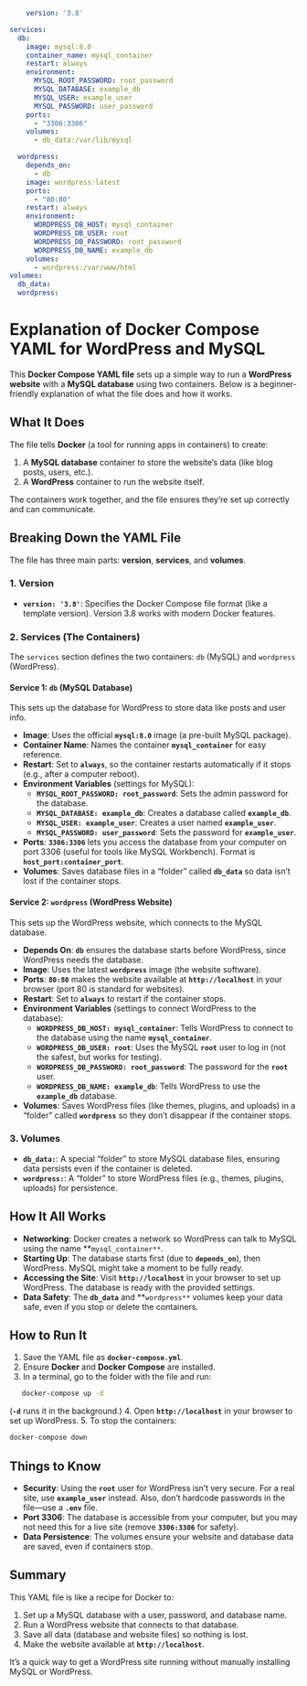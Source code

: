 <!-- @format -->

```yaml
    version: '3.8'

services:
  db:
    image: mysql:8.0
    container_name: mysql_container
    restart: always
    environment:
      MYSQL_ROOT_PASSWORD: root_password
      MYSQL_DATABASE: example_db
      MYSQL_USER: example_user
      MYSQL_PASSWORD: user_password
    ports:
      - "3306:3306"
    volumes:
      - db_data:/var/lib/mysql

  wordpress:
    depends_on:
      - db
    image: wordpress:latest
    ports:
      - "80:80"
    restart: always
    environment:
      WORDPRESS_DB_HOST: mysql_container
      WORDPRESS_DB_USER: root
      WORDPRESS_DB_PASSWORD: root_password
      WORDPRESS_DB_NAME: example_db
    volumes:
      - wordpress:/var/www/html
volumes:
  db_data:
  wordpress:
```

# Explanation of Docker Compose YAML for WordPress and MySQL

This **Docker Compose YAML file** sets up a simple way to run a **WordPress website** with a **MySQL database** using two containers. Below is a beginner-friendly explanation of what the file does and how it works.

## What It Does

The file tells **Docker** (a tool for running apps in containers) to create:

1. A **MySQL database** container to store the website’s data (like blog posts, users, etc.).
2. A **WordPress** container to run the website itself.

The containers work together, and the file ensures they’re set up correctly and can communicate.

## Breaking Down the YAML File

The file has three main parts: **version**, **services**, and **volumes**.

### 1. Version

- **`version: '3.8'`**: Specifies the Docker Compose file format (like a template version). Version 3.8 works with modern Docker features.

### 2. Services (The Containers)

The `services` section defines the two containers: `db` (MySQL) and `wordpress` (WordPress).

#### Service 1: `db` (MySQL Database)

This sets up the database for WordPress to store data like posts and user info.

- **Image**: Uses the official **`mysql:8.0`** image (a pre-built MySQL package).
- **Container Name**: Names the container **`mysql_container`** for easy reference.
- **Restart**: Set to **`always`**, so the container restarts automatically if it stops (e.g., after a computer reboot).
- **Environment Variables** (settings for MySQL):
  - **`MYSQL_ROOT_PASSWORD: root_password`**: Sets the admin password for the database.
  - **`MYSQL_DATABASE: example_db`**: Creates a database called **`example_db`**.
  - **`MYSQL_USER: example_user`**: Creates a user named **`example_user`**.
  - **`MYSQL_PASSWORD: user_password`**: Sets the password for **`example_user`**.
- **Ports**: **`3306:3306`** lets you access the database from your computer on port 3306 (useful for tools like MySQL Workbench). Format is **`host_port:container_port`**.
- **Volumes**: Saves database files in a “folder” called **`db_data`** so data isn’t lost if the container stops.

#### Service 2: **`wordpress`** (WordPress Website)

This sets up the WordPress website, which connects to the MySQL database.

- **Depends On**: **`db`** ensures the database starts before WordPress, since WordPress needs the database.
- **Image**: Uses the latest **`wordpress`** image (the website software).
- **Ports**: **`80:80`** makes the website available at **`http://localhost`** in your browser (port 80 is standard for websites).
- **Restart**: Set to **`always`** to restart if the container stops.
- **Environment Variables** (settings to connect WordPress to the database):
  - **`WORDPRESS_DB_HOST: mysql_container`**: Tells WordPress to connect to the database using the name **`mysql_container`**.
  - **`WORDPRESS_DB_USER: root`**: Uses the MySQL **`root`** user to log in (not the safest, but works for testing).
  - **`WORDPRESS_DB_PASSWORD: root_password`**: The password for the **`root`** user.
  - **`WORDPRESS_DB_NAME: example_db`**: Tells WordPress to use the **`example_db`** database.
- **Volumes**: Saves WordPress files (like themes, plugins, and uploads) in a “folder” called **`wordpress`** so they don’t disappear if the container stops.

### 3. Volumes

- **`db_data:`**: A special “folder” to store MySQL database files, ensuring data persists even if the container is deleted.
- **`wordpress:`**: A “folder” to store WordPress files (e.g., themes, plugins, uploads) for persistence.

## How It All Works

- **Networking**: Docker creates a network so WordPress can talk to MySQL using the name **`mysql_container**`.
- **Starting Up**: The database starts first (due to **`depends_on`**), then WordPress. MySQL might take a moment to be fully ready.
- **Accessing the Site**: Visit **`http://localhost`** in your browser to set up WordPress. The database is ready with the provided settings.
- **Data Safety**: The **`db_data`** and **`wordpress**` volumes keep your data safe, even if you stop or delete the containers.

## How to Run It

1. Save the YAML file as **`docker-compose.yml`**.
2. Ensure **Docker** and **Docker Compose** are installed.
3. In a terminal, go to the folder with the file and run:

```bash
   docker-compose up -d
```

(**`-d`** runs it in the background.) 4. Open **`http://localhost`** in your browser to set up WordPress. 5. To stop the containers:

```bash
docker-compose down
```

## Things to Know

- **Security**: Using the **`root`** user for WordPress isn’t very secure. For a real site, use **`example_user`** instead. Also, don’t hardcode passwords in the file—use a **`.env`** file.
- **Port 3306**: The database is accessible from your computer, but you may not need this for a live site (remove **`3306:3306`** for safety).
- **Data Persistence**: The volumes ensure your website and database data are saved, even if containers stop.

## Summary

This YAML file is like a recipe for Docker to:

1. Set up a MySQL database with a user, password, and database name.
2. Run a WordPress website that connects to that database.
3. Save all data (database and website files) so nothing is lost.
4. Make the website available at **`http://localhost`**.

It’s a quick way to get a WordPress site running without manually installing MySQL or WordPress.
